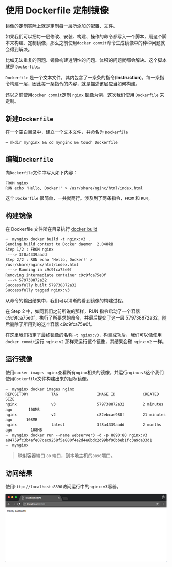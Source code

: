 # 使用 Dockerfile 定制镜像

镜像的定制实际上就是定制每一层所添加的配置、文件。

如果我们可以把每一层修改、安装、构建、操作的命令都写入一个脚本，用这个脚本来构建、定制镜像，那么之前使用`docker commit`命令生成镜像中的种种问题就会得到解决。

比如无法重复的问题、镜像构建透明性的问题、体积的问题就都会解决。这个脚本就是 `Dockerfile`。


`Dockerfile` 是一个文本文件，其内包含了一条条的指令(**Instruction**)，每一条指令构建一层，因此每一条指令的内容，就是描述该层应当如何构建。


还以之前使用`docker commit`定制 `nginx` 镜像为例，这次我们使用 `Dockerfile` 来定制。


## 新建`Dockerfile`

在一个空白目录中，建立一个文本文件，并命名为 `Dockerfile`

```
➜ mkdir mynginx && cd mynginx && touch Dockerfile
```

## 编辑`Dockerfile`

向`Dockerfile`文件中写入如下内容：

```
FROM nginx
RUN echo 'Hello, Docker!' > /usr/share/nginx/html/index.html
```

这个 `Dockerfile` 很简单，一共就两行。涉及到了两条指令，`FROM` 和 `RUN`。

## 构建镜像

在 Dockerfile 文件所在目录执行 [docker build](/orders/build.md)

```
➜  mynginx docker build -t nginx:v3 .
Sending build context to Docker daemon  2.048kB
Step 1/2 : FROM nginx
 ---> 3f8a4339aadd
Step 2/2 : RUN echo 'Hello, Docker!' > /usr/share/nginx/html/index.html
 ---> Running in c9c9fca75e0f
Removing intermediate container c9c9fca75e0f
 ---> 579738872a32
Successfully built 579738872a32
Successfully tagged nginx:v3
```

从命令的输出结果中，我们可以清晰的看到镜像的构建过程。

在 Step 2 中，如同我们之前所说的那样，RUN 指令启动了一个容器 c9c9fca75e0f，执行了所要求的命令，并最后提交了这一层 579738872a32，随后删除了所用到的这个容器 c9c9fca75e0f。

在这里我们指定了最终镜像的名称 `-t nginx:v3`，构建成功后，我们可以像使用`docker commit`运行 `nginx:v2` 那样来运行这个镜像，其结果会和 `nginx:v2` 一样。


## 运行镜像

使用`docker images nginx`查看所有`nginx`相关的镜像，并运行`nginx:v3`这个我们使用`Dockerfile`文件构建出来的目标镜像。

```
➜  mynginx docker images nginx
REPOSITORY          TAG                 IMAGE ID            CREATED             SIZE
nginx               v3                  579738872a32        2 minutes ago       108MB
nginx               v2                  c82ebcae988f        21 minutes ago      108MB
nginx               latest              3f8a4339aadd        2 months ago        108MB
➜  mynginx docker run --name webserver3 -d -p 8890:80 nginx:v3
a84759fc3b4afe07cec9258f5e880f4e2d4e6bdc2d99bf96bbeb1fc3a9da33d1
➜  mynginx
```

> 映射容器端口 `80` 端口，到本地主机的`8890`端口。

## 访问结果

使用`http://localhost:8890`访问运行中的`nginx:v3`容器。

![](/assets/nginx-modify-welcome-page-hello-docker-from-dockerfile.png)
